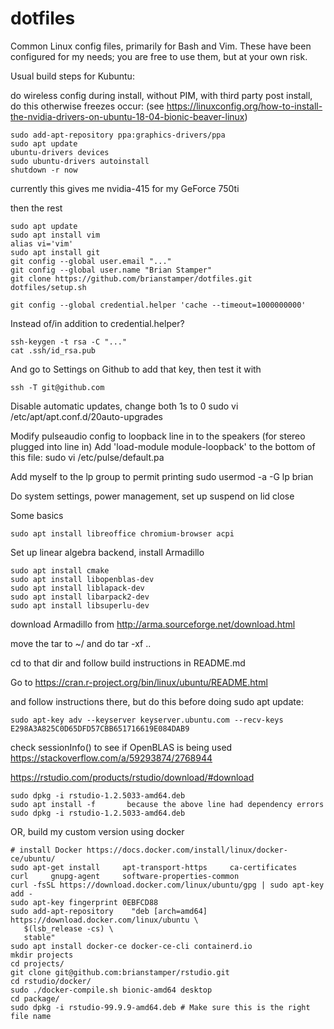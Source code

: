 dotfiles
========

Common Linux config files, primarily for Bash and Vim. These have been configured for my needs; you are free to use them, but at your own risk.

Usual build steps for Kubuntu:

do wireless config during install, without PIM, with third party
post install, do this otherwise freezes occur:
(see https://linuxconfig.org/how-to-install-the-nvidia-drivers-on-ubuntu-18-04-bionic-beaver-linux)

    sudo add-apt-repository ppa:graphics-drivers/ppa
    sudo apt update
    ubuntu-drivers devices
    sudo ubuntu-drivers autoinstall
    shutdown -r now

currently this gives me nvidia-415 for my GeForce 750ti

then the rest

    sudo apt update
    sudo apt install vim
    alias vi='vim'
    sudo apt install git
    git config --global user.email "..."
    git config --global user.name "Brian Stamper"
    git clone https://github.com/brianstamper/dotfiles.git
    dotfiles/setup.sh
    
    git config --global credential.helper 'cache --timeout=1000000000'

Instead of/in addition to  credential.helper?

    ssh-keygen -t rsa -C "..."
    cat .ssh/id_rsa.pub 

And go to Settings on Github to add that key, then test it with

    ssh -T git@github.com


Disable automatic updates, change both 1s to 0
    sudo vi /etc/apt/apt.conf.d/20auto-upgrades

Modify pulseaudio config to loopback line in to the speakers (for stereo plugged into line in)
Add 'load-module module-loopback' to the bottom of this file:
    sudo vi /etc/pulse/default.pa

Add myself to the lp group to permit printing
    sudo usermod -a -G lp brian

Do system settings, power management, set up suspend on lid close

Some basics

    sudo apt install libreoffice chromium-browser acpi


Set up linear algebra backend, install Armadillo

    sudo apt install cmake
    sudo apt install libopenblas-dev
    sudo apt install liblapack-dev
    sudo apt install libarpack2-dev
    sudo apt install libsuperlu-dev

download Armadillo from http://arma.sourceforge.net/download.html

move the tar to ~/ and do tar -xf ..

cd to that dir and follow build instructions in README.md

Go to https://cran.r-project.org/bin/linux/ubuntu/README.html

and follow instructions there, but do this before doing sudo apt update:

    sudo apt-key adv --keyserver keyserver.ubuntu.com --recv-keys E298A3A825C0D65DFD57CBB651716619E084DAB9


check sessionInfo() to see if OpenBLAS is being used
https://stackoverflow.com/a/59293874/2768944

https://rstudio.com/products/rstudio/download/#download

    sudo dpkg -i rstudio-1.2.5033-amd64.deb
    sudo apt install -f       because the above line had dependency errors
    sudo dpkg -i rstudio-1.2.5033-amd64.deb

OR, build my custom version using docker

    # install Docker https://docs.docker.com/install/linux/docker-ce/ubuntu/
    sudo apt-get install     apt-transport-https     ca-certificates     curl     gnupg-agent     software-properties-common
    curl -fsSL https://download.docker.com/linux/ubuntu/gpg | sudo apt-key add -
    sudo apt-key fingerprint 0EBFCD88
    sudo add-apt-repository    "deb [arch=amd64] https://download.docker.com/linux/ubuntu \
       $(lsb_release -cs) \
       stable"
    sudo apt install docker-ce docker-ce-cli containerd.io
    mkdir projects
    cd projects/
    git clone git@github.com:brianstamper/rstudio.git
    cd rstudio/docker/
    sudo ./docker-compile.sh bionic-amd64 desktop
    cd package/
    sudo dpkg -i rstudio-99.9.9-amd64.deb # Make sure this is the right file name
   
   
